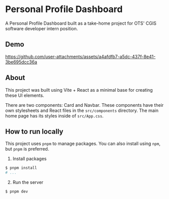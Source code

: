 # Personal Profile Dashboard

A Personal Profile Dashboard built as a take-home project for OTS' CGIS software developer intern position.

## Demo

https://github.com/user-attachments/assets/a4afdfb7-a5dc-437f-8e41-3be695dcc36a

## About

This project was built using Vite + React as a minimal base for creating these UI elements.

There are two components: Card and Navbar. These components have their own stylesheets and React files in the `src/components`
directory. The main home page has its styles inside of `src/App.css`.

## How to run locally

This project uses `pnpm` to manage packages. You can also install using `npm`, but `pnpm` is preferred.

1. Install packages

```sh
$ pnpm install
# ...
```

2. Run the server

```sh
$ pnpm dev
```
